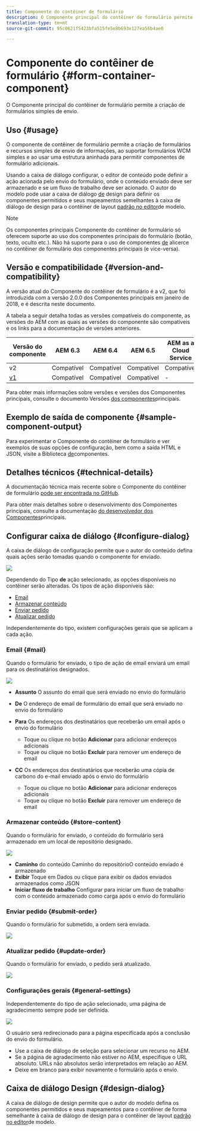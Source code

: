 ```yaml
---
title: Componente do contêiner de formulário
description: O Componente principal do contêiner de formulário permite a criação de formulários simples de envio.
translation-type: tm+mt
source-git-commit: 95c0621f5423bfa515fe5e8b693e127ea56b4ae0

---
```



# Componente do contêiner de formulário {#form-container-component}

O Componente principal do contêiner de formulário permite a criação de formulários simples de envio.

## Uso {#usage}

O componente de contêiner de formulário permite a criação de formulários e recursos simples de envio de informações, ao suportar formulários WCM simples e ao usar uma estrutura aninhada para permitir componentes de formulário adicionais.

Usando a caixa de diálogo [](#configure-dialog) configurar, o editor de conteúdo pode definir a ação acionada pelo envio do formulário, onde o conteúdo enviado deve ser armazenado e se um fluxo de trabalho deve ser acionado. O autor do modelo pode usar a caixa de diálogo [de](#design-dialog) design para definir os componentes permitidos e seus mapeamentos semelhantes à caixa de diálogo de design para o contêiner de layout [padrão no editor](https://docs.adobe.com/content/help/en/experience-manager-cloud-service/sites/authoring/features/templates.html)de modelo.

>[!NOTE]
>
>Os componentes principais Componente do contêiner de formulário só oferecem suporte ao uso dos componentes principais do formulário (botão, texto, oculto etc.). Não há suporte para o uso de componentes [de](https://docs.adobe.com/content/help/en/experience-manager-65/authoring/siteandpage/default-components-foundation.html) alicerce no contêiner de formulário dos componentes principais (e vice-versa).

## Versão e compatibilidade {#version-and-compatibility}

A versão atual do Componente do contêiner de formulário é a v2, que foi introduzida com a versão 2.0.0 dos Componentes principais em janeiro de 2018, e é descrita neste documento.

A tabela a seguir detalha todas as versões compatíveis do componente, as versões do AEM com as quais as versões do componente são compatíveis e os links para a documentação de versões anteriores.

| Versão do componente | AEM 6.3 | AEM 6.4 | AEM 6.5 | AEM as a Cloud Service |
|--- |--- |--- |--- |---|
| v2 | Compatível | Compatível | Compatível | Compatível |
| [v1](/help/components/v1/form-container-v1.md) | Compatível | Compatível | Compatível | - |

Para obter mais informações sobre versões e versões dos Componentes principais, consulte o documento Versões [dos componentes](/help/versions.md)principais.

## Exemplo de saída de componente {#sample-component-output}

Para experimentar o Componente do contêiner de formulário e ver exemplos de suas opções de configuração, bem como a saída HTML e JSON, visite a Biblioteca [de](https://adobe.com/go/aem_cmp_library_form_container)componentes.

## Detalhes técnicos {#technical-details}

A documentação técnica mais recente sobre o Componente do contêiner de formulário [pode ser encontrada no GitHub](https://adobe.com/go/aem_cmp_tech_form_container_v2).

Para obter mais detalhes sobre o desenvolvimento dos Componentes principais, consulte a documentação [do desenvolvedor dos Componentes](/help/developing/overview.md)principais.

## Configurar caixa de diálogo {#configure-dialog}

A caixa de diálogo de configuração permite que o autor do conteúdo defina quais ações serão tomadas quando o componente for enviado.

![](/help/assets/screen_shot_2018-01-12at122046.png)

Dependendo do Tipo **de** ação selecionado, as opções disponíveis no contêiner serão alteradas. Os tipos de ação disponíveis são:

* [Email](#mail)
* [Armazenar conteúdo](#store-content)
* [Enviar pedido](#submit-order)
* [Atualizar pedido](#update-order)

Independentemente do tipo, existem configurações [](#general-settings) gerais que se aplicam a cada ação.

### Email {#mail}

Quando o formulário for enviado, o tipo de ação de email enviará um email para os destinatários designados.

![](/help/assets/screen_shot_2018-01-12at122554.png)

* **Assunto** O assunto do email que será enviado no envio do formulário
* **De** O endereço de email de formulário do email que será enviado no envio do formulário
* **Para** Os endereços dos destinatários que receberão um email após o envio do formulário

   * Toque ou clique no botão **Adicionar** para adicionar endereços adicionais
   * Toque ou clique no botão **Excluir** para remover um endereço de email
* **CC** Os endereços dos destinatários que receberão uma cópia de carbono do e-mail enviado após o envio do formulário
   * Toque ou clique no botão **Adicionar** para adicionar endereços adicionais
   * Toque ou clique no botão **Excluir** para remover um endereço de email

### Armazenar conteúdo {#store-content}

Quando o formulário for enviado, o conteúdo do formulário será armazenado em um local de repositório designado.

![](/help/assets/screen_shot_2018-01-12at122538.png)

* **Caminho** do conteúdo Caminho do repositórioO conteúdo enviado é armazenado
* **Exibir** Toque em Dados ou clique para exibir os dados enviados armazenados como JSON
* **Iniciar fluxo de trabalho** Configurar para iniciar um fluxo de trabalho com o conteúdo armazenado como carga após o envio do formulário

### Enviar pedido {#submit-order}

Quando o formulário for submetido, a ordem será enviada.

![](/help/assets/chlimage_1-3.png)

### Atualizar pedido {#update-order}

Quando o formulário for enviado, o pedido será atualizado.

![](/help/assets/chlimage_1-4.png)

### Configurações gerais {#general-settings}

Independentemente do tipo de ação selecionado, uma página de agradecimento sempre pode ser definida.

![](/help/assets/chlimage_1-5.png)

O usuário será redirecionado para a página especificada após a conclusão do envio do formulário.

* Use a caixa de diálogo de seleção para selecionar um recurso no AEM.
* Se a página de agradecimento não estiver no AEM, especifique o URL absoluto. URLs não absolutos serão interpretados em relação ao AEM.
* Deixe em branco para exibir novamente o formulário após o envio.

## Caixa de diálogo Design {#design-dialog}

A caixa de diálogo de design permite que o autor do modelo defina os componentes permitidos e seus mapeamentos para o contêiner de forma semelhante à caixa de diálogo de design para o contêiner de layout [padrão no editor](https://docs.adobe.com/content/help/en/experience-manager-cloud-service/sites/authoring/features/templates.html)de modelo.
